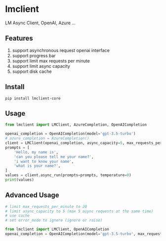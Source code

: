 # lmclient

LM Async Client, OpenAI, Azure ...

## Features

1. support asynchronous request openai interface
2. support progress bar
3. support limit max requests per minute
4. support limit async capacity
5. support disk cache

## Install

```shell
pip install lmclient-core
```

## Usage

```python
from lmclient import LMClient, AzureCompletion, OpenAICompletion

openai_completion = OpenAICompletion(model='gpt-3.5-turbo')
# azure_completion = AzureCompletion()
client = LMClient(openai_completion, async_capacity=5, max_requests_per_minute=20)
prompts = [
    'Hello, my name is',
    'can you please tell me your name?',
    'i want to know your name',
    'what is your name?',
]
values = client.async_run(prompts=prompts, temperature=0)
print(values)
```

## Advanced Usage

```python
# limit max_requests_per_minute to 20
# limit async_capacity to 5 (max 5 async requests at the same time)
# use cache
# set error_mode to ignore (ignore or raise)

from lmclient import LMClient, OpenAICompletion
openai_completion = OpenAICompletion(model='gpt-3.5-turbo', max_requests_per_minute=20, async_capacity=5, cache_dir='openai_cache', error_mode='ignore')
```